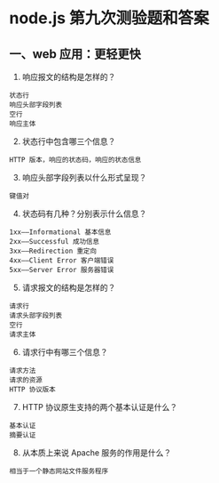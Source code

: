 # node.js 第九次测验题和答案

## 一、web 应用：更轻更快

1. 响应报文的结构是怎样的？
```
状态行
响应头部字段列表
空行
响应主体
```
2. 状态行中包含哪三个信息？
```
HTTP 版本，响应的状态码，响应的状态信息
```
3. 响应头部字段列表以什么形式呈现？
```
键值对
```
4. 状态码有几种？分别表示什么信息？
```
1xx——Informational 基本信息
2xx——Successful 成功信息
3xx——Redirection 重定向
4xx——Client Error 客户端错误
5xx——Server Error 服务器错误
```
5. 请求报文的结构是怎样的？
```
请求行
请求头部字段列表
空行
请求主体
```
6. 请求行中有哪三个信息？
```
请求方法
请求的资源
HTTP 协议版本
```
7. HTTP 协议原生支持的两个基本认证是什么？
```
基本认证
摘要认证
```
8. 从本质上来说 Apache 服务的作用是什么？
```
相当于一个静态网站文件服务程序
```